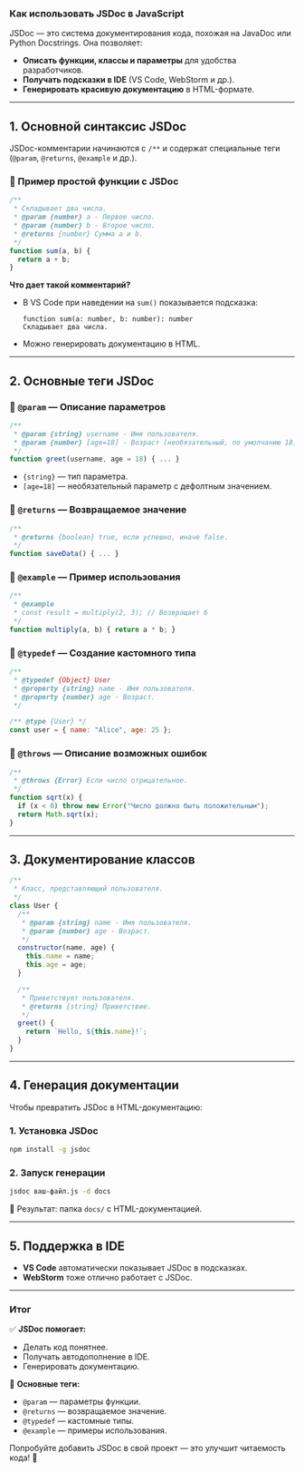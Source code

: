 ### **Как использовать JSDoc в JavaScript**  
JSDoc — это система документирования кода, похожая на JavaDoc или Python Docstrings. Она позволяет:  
- **Описать функции, классы и параметры** для удобства разработчиков.  
- **Получать подсказки в IDE** (VS Code, WebStorm и др.).  
- **Генерировать красивую документацию** в HTML-формате.  

---

## **1. Основной синтаксис JSDoc**  
JSDoc-комментарии начинаются с `/**` и содержат специальные теги (`@param`, `@returns`, `@example` и др.).  

### **📌 Пример простой функции с JSDoc**  
```js
/**
 * Складывает два числа.
 * @param {number} a - Первое число.
 * @param {number} b - Второе число.
 * @returns {number} Сумма a и b.
 */
function sum(a, b) {
  return a + b;
}
```
**Что дает такой комментарий?**  
- В VS Code при наведении на `sum()` показывается подсказка:  
  ```
  function sum(a: number, b: number): number
  Складывает два числа.
  ```
- Можно генерировать документацию в HTML.  

---

## **2. Основные теги JSDoc**  

### **📌 `@param` — Описание параметров**  
```js
/**
 * @param {string} username - Имя пользователя.
 * @param {number} [age=18] - Возраст (необязательный, по умолчанию 18).
 */
function greet(username, age = 18) { ... }
```
- `{string}` — тип параметра.  
- `[age=18]` — необязательный параметр с дефолтным значением.  

### **📌 `@returns` — Возвращаемое значение**  
```js
/**
 * @returns {boolean} true, если успешно, иначе false.
 */
function saveData() { ... }
```

### **📌 `@example` — Пример использования**  
```js
/**
 * @example
 * const result = multiply(2, 3); // Возвращает 6
 */
function multiply(a, b) { return a * b; }
```

### **📌 `@typedef` — Создание кастомного типа**  
```js
/**
 * @typedef {Object} User
 * @property {string} name - Имя пользователя.
 * @property {number} age - Возраст.
 */

/** @type {User} */
const user = { name: "Alice", age: 25 };
```

### **📌 `@throws` — Описание возможных ошибок**  
```js
/**
 * @throws {Error} Если число отрицательное.
 */
function sqrt(x) {
  if (x < 0) throw new Error("Число должно быть положительным");
  return Math.sqrt(x);
}
```

---

## **3. Документирование классов**  
```js
/**
 * Класс, представляющий пользователя.
 */
class User {
  /**
   * @param {string} name - Имя пользователя.
   * @param {number} age - Возраст.
   */
  constructor(name, age) {
    this.name = name;
    this.age = age;
  }

  /**
   * Приветствует пользователя.
   * @returns {string} Приветствие.
   */
  greet() {
    return `Hello, ${this.name}!`;
  }
}
```

---

## **4. Генерация документации**  
Чтобы превратить JSDoc в HTML-документацию:  

### **1. Установка JSDoc**  
```bash
npm install -g jsdoc
```

### **2. Запуск генерации**  
```bash
jsdoc ваш-файл.js -d docs
```
📌 Результат: папка `docs/` с HTML-документацией.  

---

## **5. Поддержка в IDE**  
- **VS Code** автоматически показывает JSDoc в подсказках.  
- **WebStorm** тоже отлично работает с JSDoc.  

---

### **Итог**  
✅ **JSDoc помогает:**  
- Делать код понятнее.  
- Получать автодополнение в IDE.  
- Генерировать документацию.  

📌 **Основные теги:**  
- `@param` — параметры функции.  
- `@returns` — возвращаемое значение.  
- `@typedef` — кастомные типы.  
- `@example` — примеры использования.  

Попробуйте добавить JSDoc в свой проект — это улучшит читаемость кода! 🚀